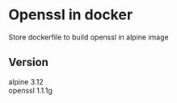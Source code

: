 # Openssl in docker
Store dockerfile to build openssl in alpine image

## Version
alpine 3.12  
openssl 1.1.1g  
